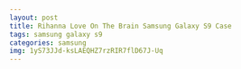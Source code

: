 ```yaml
---
layout: post
title: Rihanna Love On The Brain Samsung Galaxy S9 Case
tags: samsung galaxy s9
categories: samsung
img: 1yS73JJd-ksLAEQHZ7rzRIR7flD67J-Uq
---
```

